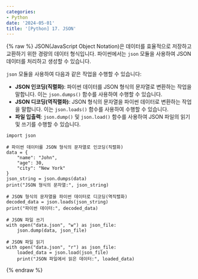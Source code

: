 ```yaml
---
categories:
- Python
date: '2024-05-01'
title: '[Python] 17. JSON'
---
```


{% raw %}
JSON(JavaScript Object Notation)은 데이터를 효율적으로 저장하고 교환하기 위한 경량의 데이터 형식입니다. 파이썬에서는 `json` 모듈을 사용하여 JSON 데이터를 처리하고 생성할 수 있습니다.

`json` 모듈을 사용하여 다음과 같은 작업을 수행할 수 있습니다:
- **JSON 인코딩(직렬화)**: 파이썬 데이터를 JSON 형식의 문자열로 변환하는 작업을 말합니다. 이는 `json.dumps()` 함수를 사용하여 수행할 수 있습니다.
- **JSON 디코딩(역직렬화)**: JSON 형식의 문자열을 파이썬 데이터로 변환하는 작업을 말합니다. 이는 `json.loads()` 함수를 사용하여 수행할 수 있습니다.
- **파일 입출력**: `json.dump()` 및 `json.load()` 함수를 사용하여 JSON 파일의 읽기 및 쓰기를 수행할 수 있습니다.

```
import json

# 파이썬 데이터를 JSON 형식의 문자열로 인코딩(직렬화)
data = {
    "name": "John",
    "age": 30,
    "city": "New York"
}
json_string = json.dumps(data)
print("JSON 형식의 문자열:", json_string)

# JSON 형식의 문자열을 파이썬 데이터로 디코딩(역직렬화)
decoded_data = json.loads(json_string)
print("파이썬 데이터:", decoded_data)

# JSON 파일 쓰기
with open("data.json", "w") as json_file:
    json.dump(data, json_file)

# JSON 파일 읽기
with open("data.json", "r") as json_file:
    loaded_data = json.load(json_file)
    print("JSON 파일에서 읽은 데이터:", loaded_data)
```
{% endraw %}
